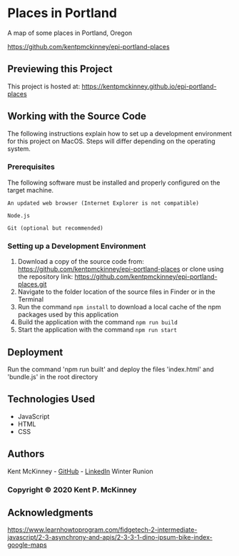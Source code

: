 <!-- Category: Epicodus;HTML/CSS/JS -->
# Places in Portland

A map of some places in Portland, Oregon

https://github.com/kentpmckinney/epi-portland-places

## Previewing this Project

This project is hosted at: https://kentpmckinney.github.io/epi-portland-places

## Working with the Source Code

The following instructions explain how to set up a development environment for this project on MacOS. Steps will differ depending on the operating system.

### Prerequisites

The following software must be installed and properly configured on the target machine. 

```
An updated web browser (Internet Explorer is not compatible)
```
```
Node.js
```
```
Git (optional but recommended)
```

### Setting up a Development Environment

1. Download a copy of the source code from: https://github.com/kentpmckinney/epi-portland-places
   or clone using the repository link: https://github.com/kentpmckinney/epi-portland-places.git
2. Navigate to the folder location of the source files in Finder or in the Terminal
3. Run the command `npm install` to download a local cache of the npm packages used by this application
4. Build the application with the command `npm run build`
5. Start the application with the command `npm run start`

## Deployment

Run the command 'npm run built' and deploy the files 'index.html' and 'bundle.js' in the root directory

## Technologies Used

* JavaScript
* HTML
* CSS

## Authors

Kent McKinney - [GitHub](https://github.com/kentpmckinney) - [LinkedIn](https://www.linkedin.com/in/kentpmckinney/)
Winter Runion

### Copyright &copy; 2020 Kent P. McKinney

## Acknowledgments

https://www.learnhowtoprogram.com/fidgetech-2-intermediate-javascript/2-3-asynchrony-and-apis/2-3-3-1-dino-ipsum-bike-index-google-maps